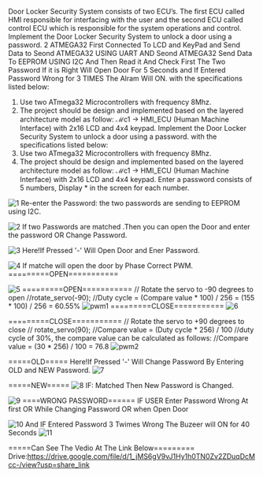 Door Locker Security System consists of two ECU’s. The first ECU called HMI responsible for interfacing with the user and the second ECU called control ECU which is responsible for the system operations and control.
Implement the Door Locker Security System to unlock a door using a password.
2 ATMEGA32 First Connected To LCD and KeyPad and Send Data to Seond ATMEGA32 USING UART
AND Seond ATMEGA32 Send Data To EEPROM USING I2C And Then Read it And Check First The Two Password If it is Right Will Open Door For 5 Seconds and If Entered Password Wrong for 3 TIMES The Alram Will ON.
with the specifications listed below:
1) Use two ATmega32 Microcontrollers with frequency 8Mhz.
2) The project should be design and implemented based on the layered architecture
model as follow:
ℳc1 → HMI_ECU (Human Machine Interface) with 2x16 LCD and 4x4 keypad.
Implement the Door Locker Security System to unlock a door using a password.
with the specifications listed below:
1) Use two ATmega32 Microcontrollers with frequency 8Mhz.
2) The project should be design and implemented based on the layered architecture
model as follow:
ℳc1 → HMI_ECU (Human Machine Interface) with 2x16 LCD and 4x4 keypad.
Enter a password consists of 5 numbers, Display * in the screen for each number.

![1](https://user-images.githubusercontent.com/73604557/232876922-ebaa7ea1-e9db-4dc7-bcce-98bfb69d35e0.png)
Re-enter the Password:
the two passwords are sending to EEPROM using I2C.

![2](https://user-images.githubusercontent.com/73604557/232876937-56055fe8-3f62-475d-9b53-b73b05378cf4.png)
If two Passwords are matched .Then you can open the Door and enter the password OR Change Password.

![3](https://user-images.githubusercontent.com/73604557/232876943-77d13bd4-7f73-49ba-9c47-6a5af04a2172.png)
Here!If Pressed '-' Will Open Door and Ener Password.

![4](https://user-images.githubusercontent.com/73604557/232876953-73c3408d-21f8-45eb-b41a-132d74874dcb.png)
If matche will open the door by Phase Correct PWM.
=========OPEN===========

![5](https://user-images.githubusercontent.com/73604557/232876960-4576b256-85eb-492d-850e-1a2beb44a2a4.png)
=========OPEN===========
	// Rotate the servo to -90 degrees to open
	//rotate_servo(-90);
	//Duty cycle = (Compare value * 100) / 256 = (155 * 100) / 256 = 60.55%
![pwm1](https://user-images.githubusercontent.com/73604557/232876996-52e866f3-9e1e-4c21-8903-54d128445300.png)
=========CLOSE===========
![6](https://user-images.githubusercontent.com/73604557/232876967-2a14d4fc-c786-4cd0-bac6-330a29479ad5.png)

=========CLOSE===========
	// Rotate the servo to +90 degrees to close
	//  rotate_servo(90);
	//Compare value = (Duty cycle * 256) / 100
	//duty cycle of 30%, the compare value can be calculated as follows:
	//Compare value = (30 * 256) / 100 = 76.8
![pwm2](https://user-images.githubusercontent.com/73604557/232877000-4a99ba77-59dd-4b41-a154-49c9f0ba1975.png)

=====OLD=====
Here!If Pressed '-' Will Change Password By Entering OLD and NEW Password.
![7](https://user-images.githubusercontent.com/73604557/232876973-7a77c75e-f73c-4176-8641-3874d427dcad.png)

=====NEW=====
![8](https://user-images.githubusercontent.com/73604557/232876978-edae5c5e-c73f-404f-a2aa-b09ae336a74a.png)
IF: Matched Then New Password is Changed.

![9](https://user-images.githubusercontent.com/73604557/232876985-d8cd1a6c-00fc-4384-9ba7-1b7fa8cdbb15.png)
====WRONG PASSWORD======
IF USER Enter Password Wrong At first OR While Changing Password OR when Open Door

![10](https://user-images.githubusercontent.com/73604557/232876992-9b0aef78-38cd-49c1-9c89-f1e387c30747.png)
And IF Entered Password 3 Twimes Wrong The Buzeer will ON for 40 Seconds
![11](https://user-images.githubusercontent.com/73604557/232876994-387464de-8bd8-4f54-8d89-aa96ae906373.png)


=====Can See The Vedio At The Link Below=========
Drive:https://drive.google.com/file/d/1_jMS6gV9vJ1Hy1h0TN0Zv2ZDuqDcMcc-/view?usp=share_link

